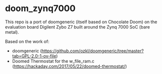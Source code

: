 # doom_zynq7000
This repo is a port of doomgeneric (itself based on Chocolate Doom) on the evaluation board Digilent Zybo Z7 built around the Zynq 7000 SoC (bare metal).

Based on the work of:
- doomgeneric (https://github.com/ozkl/doomgeneric/tree/master?tab=GPL-2.0-1-ov-file)
- Doomed Thermostat for the w_file_ram.c (https://hackaday.com/2017/05/22/doomed-thermostat/)

